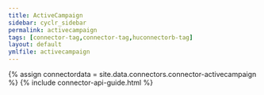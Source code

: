 ```yaml
---
title: ActiveCampaign
sidebar: cyclr_sidebar
permalink: activecampaign
tags: [connector-tag,connector-tag,huconnectorb-tag]
layout: default
ymlfile: activecampaign
---
```

{% assign connectordata = site.data.connectors.connector-activecampaign %}
{% include connector-api-guide.html %}	
